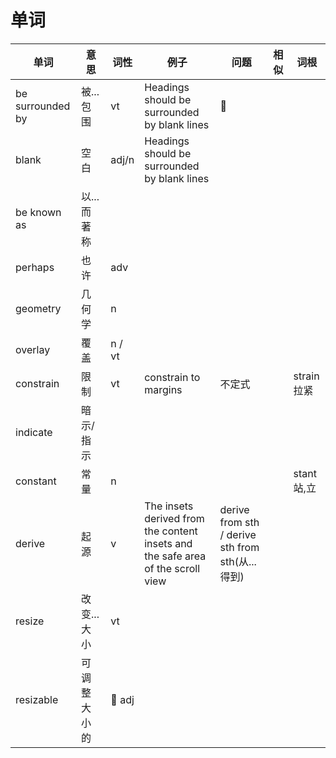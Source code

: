 # 单词

 单词 | 意思 | 词性 | 例子 | 问题 | 相似 | 词根
 ---- | ---- | --- | --- | --- | --- |--- |
 be surrounded by | 被...包围 | vt |Headings should be surrounded by blank lines | 
 blank | 空白 | adj/n | Headings should be surrounded by blank lines
 be known as | 以...而著称
 perhaps | 也许 | adv
 geometry | 几何学 | n
 overlay | 覆盖 | n / vt
 constrain | 限制 | vt | constrain to margins | 不定式 | | strain 拉紧  |
 indicate | 暗示/指示 | |
 constant | 常量 | n | | | | stant 站,立 |
 derive | 起源 | v | The insets derived from the content insets and the safe area of the scroll view | derive from sth / derive sth from sth(从...得到)
 resize| 改变...大小 | vt |||||
 resizable| 可调整大小的 | adj  |||||
